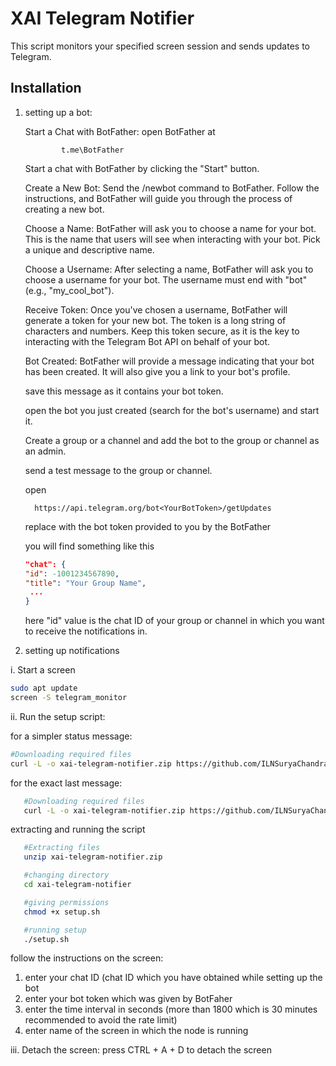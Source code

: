 # XAI Telegram Notifier

This script monitors your specified screen session and sends updates to Telegram.

## Installation
1. setting up a bot:

      Start a Chat with BotFather:
         open BotFather at
   
               t.me\BotFather
   
      Start a chat with BotFather by clicking the "Start" button.


      Create a New Bot:
         Send the /newbot command to BotFather. Follow the instructions, and BotFather will guide you through the process of creating a new bot.


      Choose a Name:
         BotFather will ask you to choose a name for your bot. This is the name that users will see when interacting with your bot. Pick a unique and descriptive name.


      Choose a Username:
         After selecting a name, BotFather will ask you to choose a username for your bot. The username must end with "bot" (e.g., "my_cool_bot").


      Receive Token:
         Once you've chosen a username, BotFather will generate a token for your new bot. The token is a long string of characters and numbers. Keep this token secure, as it is the key to interacting with the Telegram Bot API on behalf of your bot.



      Bot Created:
         BotFather will provide a message indicating that your bot has been created. It will also give you a link to your bot's profile.


      save this message as it contains your bot token.
   
      open the bot you just created (search for the bot's username) and start it.

      Create a group or a channel and add the bot to the group or channel as an admin.

      send a test message to the group or channel.
   
      open

         https://api.telegram.org/bot<YourBotToken>/getUpdates

      replace <YourBotToken> with the bot token provided to you by the BotFather

      you will find something like this
      ```json
      "chat": {
      "id": -1001234567890,
      "title": "Your Group Name",
       ...
      }
      ```
      
      here "id" value is the chat ID of your group or channel in which you want to receive the notifications in.
      

3. setting up notifications


i. Start a screen

   ```bash
   sudo apt update
   screen -S telegram_monitor
   ```

ii. Run the setup script:

for a simpler status message:
   ```bash
   #Downloading required files
   curl -L -o xai-telegram-notifier.zip https://github.com/ILNSuryaChandra/xai-telegram-notifier/releases/latest/download/xai-telegram-notifier.zip
   ```

for the exact last message:
```bash
   #Downloading required files
   curl -L -o xai-telegram-notifier.zip https://github.com/ILNSuryaChandra/xai-telegram-notifier/releases/download/v1.0.0/xai-telegram-notifier.zip
   ```

extracting and running the script
```bash
   #Extracting files
   unzip xai-telegram-notifier.zip

   #changing directory
   cd xai-telegram-notifier

   #giving permissions
   chmod +x setup.sh

   #running setup
   ./setup.sh
   ```
   follow the instructions on the screen:
   1. enter your chat ID (chat ID which you have obtained while setting up the bot
   2. enter your bot token which was given by BotFaher
   3. enter the time interval in seconds (more than 1800 which is 30 minutes recommended to avoid the rate limit)
   4. enter name of the screen in which the node is running

iii. Detach the screen:
      press CTRL + A + D to detach the screen

